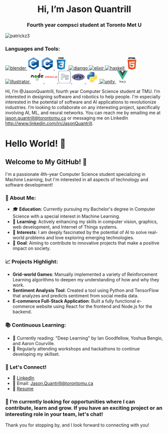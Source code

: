 <h1 align="center">Hi, I’m Jason Quantrill</h1>
<h3 align="center">Fourth year compsci student at Toronto Met U</h3>

<p align="left"> <img src="https://komarev.com/ghpvc/?username=patrickz3&label=Profile%20views&color=0e75b6&style=flat" alt="patrickz3" /> </p>




<h3 align="left">Languages and Tools:</h3>
<p align="left"> 
  <a href="https://www.blender.org/" target="_blank" rel="noreferrer"> <img src="https://download.blender.org/branding/community/blender_community_badge_white.svg" alt="blender" width="40" height="40"/> </a> 
  <a href="https://www.cprogramming.com/" target="_blank" rel="noreferrer"> <img src="https://raw.githubusercontent.com/devicons/devicon/master/icons/c/c-original.svg" alt="c" width="40" height="40"/> </a> 
  <a href="https://www.w3schools.com/cpp/" target="_blank" rel="noreferrer"> <img src="https://raw.githubusercontent.com/devicons/devicon/master/icons/cplusplus/cplusplus-original.svg" alt="cplusplus" width="40" height="40"/> </a> 
  <a href="https://www.w3schools.com/css/" target="_blank" rel="noreferrer"> <img src="https://raw.githubusercontent.com/devicons/devicon/master/icons/css3/css3-original-wordmark.svg" alt="css3" width="40" height="40"/> </a> 
  <a href="https://www.djangoproject.com/" target="_blank" rel="noreferrer"> <img src="https://cdn.worldvectorlogo.com/logos/django.svg" alt="django" width="40" height="40"/> </a> 
  <a href="https://elixir-lang.org" target="_blank" rel="noreferrer"> <img src="https://www.vectorlogo.zone/logos/elixir-lang/elixir-lang-icon.svg" alt="elixir" width="40" height="40"/> </a> 
  <a href="https://www.haskell.org/" target="_blank" rel="noreferrer"> <img src="https://upload.wikimedia.org/wikipedia/commons/1/1c/Haskell-Logo.svg" alt="haskell" width="40" height="40"/> </a> 
  <a href="https://www.w3.org/html/" target="_blank" rel="noreferrer"> <img src="https://raw.githubusercontent.com/devicons/devicon/master/icons/html5/html5-original-wordmark.svg" alt="html5" width="40" height="40"/> </a> 
  <a href="https://www.adobe.com/in/products/illustrator.html" target="_blank" rel="noreferrer"> <img src="https://www.vectorlogo.zone/logos/adobe_illustrator/adobe_illustrator-icon.svg" alt="illustrator" width="40" height="40"/> </a> 
  <a href="https://nodejs.org" target="_blank" rel="noreferrer"> <img src="https://raw.githubusercontent.com/devicons/devicon/master/icons/nodejs/nodejs-original-wordmark.svg" alt="nodejs" width="40" height="40"/> </a> <a href="https://www.oracle.com/" target="_blank" rel="noreferrer"> <img src="https://raw.githubusercontent.com/devicons/devicon/master/icons/oracle/oracle-original.svg" alt="oracle" width="40" height="40"/> </a> 
  <a href="https://www.photoshop.com/en" target="_blank" rel="noreferrer"> <img src="https://raw.githubusercontent.com/devicons/devicon/master/icons/photoshop/photoshop-line.svg" alt="photoshop" width="40" height="40"/> </a> 
  <a href="https://www.php.net" target="_blank" rel="noreferrer"> <img src="https://raw.githubusercontent.com/devicons/devicon/master/icons/php/php-original.svg" alt="php" width="40" height="40"/> </a> 
  <a href="https://www.python.org" target="_blank" rel="noreferrer"> <img src="https://raw.githubusercontent.com/devicons/devicon/master/icons/python/python-original.svg" alt="python" width="40" height="40"/> </a> 
  <a href="https://unity.com/" target="_blank" rel="noreferrer"> <img src="https://www.vectorlogo.zone/logos/unity3d/unity3d-icon.svg" alt="unity" width="40" height="40"/> </a> 
  <a href="https://vuejs.org/" target="_blank" rel="noreferrer"> <img src="https://raw.githubusercontent.com/devicons/devicon/master/icons/vuejs/vuejs-original-wordmark.svg" alt="vuejs" width="40" height="40"/> </a> 
</p>

Hi, I’m @JasonQuantrill, fourth year Computer Science student at TMU.
I’m interested in designing software and robotics to help people. I'm especially interested in the potential of software and AI applications to revolutionize industries.
I’m looking to collaborate on any interesting project, specifically involving AI, ML, and neural networks.
You can reach me by emailing me at jason.quantrill@torontomu.ca or messaging me on LinkedIn http://www.linkedin.com/in/JasonQuantrill.






# Hello World! 👋

## Welcome to My GitHub! 🚀

I'm a passionate 4th-year Computer Science student specializing in Machine Learning, but I'm interested in all aspects of technology and software development!

### 🤖 About Me:

- 🎓 **Education**: Currently pursuing my Bachelor's degree in Computer Science with a special interest in Machine Learning.
- 🌱 **Learning**: Actively enhancing my skills in computer vision, graphics, web development, and Internet of Things systems.
- 🚀 **Interests**: I am deeply fascinated by the potential of AI to solve real-world problems and love exploring emerging technologies.
- 🌟 **Goal**: Aiming to contribute to innovative projects that make a positive impact on society.
<!--
### 💻 Tech Stack:

- **Languages**: Proficient in Python, Java, C++, and JavaScript.
- **Frameworks & Libraries**: TensorFlow, PyTorch, React, Node.js.
- **Tools**: Git, Docker, Kubernetes, AWS, Azure.
- **Databases**: MySQL, MongoDB, PostgreSQL.
-->
### 📈 Projects Highlight:

- **Grid-world Games**: Manually implemented a variety of Reinforcement Learning algorithms to deepen my understanding of how and why they work.
- **Sentiment Analysis Tool**: Created a tool using Python and TensorFlow that analyzes and predicts sentiment from social media data.
- **E-commerce Full-Stack Application**: Built a fully functional e-commerce website using React for the frontend and Node.js for the backend.

### 📚 Continuous Learning:

- 📖 Currently reading: "Deep Learning" by Ian Goodfellow, Yoshua Bengio, and Aaron Courville.
- 📝 Regularly attending workshops and hackathons to continue developing my skillset.

### 🤝 Let's Connect!

- 💼 [LinkedIn](https://www.linkedin.com/in/jasonquantrill/)
- 📧 Email: Jason.Quantrill@torontomu.ca
- 📄 [Resume](Link-to-your-resume.pdf)

### 🌱 I'm currently looking for opportunities where I can contribute, learn and grow. If you have an exciting project or an interesting role in your team, let's chat!

Thank you for stopping by, and I look forward to connecting with you!


